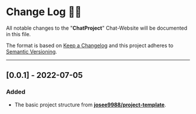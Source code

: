 <!-- markdownlint-disable MD024-->
# **Change Log** 📜📝

All notable changes to the "**ChatProject**" Chat-Website will be documented in this file.

The format is based on [Keep a Changelog](https://keepachangelog.com/en/1.0.0/) and this project adheres to [Semantic Versioning](https://semver.org/spec/v2.0.0.html).

---

## [**0.0.1**] - 2022-07-05

### Added

* The basic project structure from **[josee9988/project-template](https://github.com/Josee9988/project-template)**.
